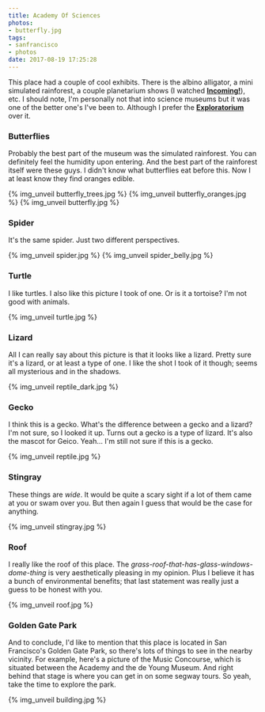 ```yaml
---
title: Academy Of Sciences
photos:
- butterfly.jpg
tags:
- sanfrancisco
- photos
date: 2017-08-19 17:25:28
---
```


This place had a couple of cool exhibits. There is the albino alligator, a mini simulated rainforest, a couple planetarium shows (I watched **[Incoming!](https://www.calacademy.org/incoming)**), etc. I should note, I'm personally not that into science museums but it was one of the better one's I've been to. Although I prefer the **[Exploratorium](https://www.exploratorium.edu/)** over it.

### Butterflies

Probably the best part of the museum was the simulated rainforest. You can definitely feel the humidity upon entering. And the best part of the rainforest itself were these guys. I didn't know what butterflies eat before this. Now I at least know they find oranges edible.

{% img_unveil butterfly_trees.jpg %}
{% img_unveil butterfly_oranges.jpg %}
{% img_unveil butterfly.jpg %}


### Spider
It's the same spider. Just two different perspectives.

{% img_unveil spider.jpg %}
{% img_unveil spider_belly.jpg %}

### Turtle

I like turtles. I also like this picture I took of one. Or is it a tortoise? I'm not good with animals.

{% img_unveil turtle.jpg %}


### Lizard
All I can really say about this picture is that it looks like a lizard. Pretty sure it's a lizard, or at least a type of one. I like the shot I took of it though; seems all mysterious and in the shadows.

{% img_unveil reptile_dark.jpg %}

### Gecko
I think this is a gecko. What's the difference between a gecko and a lizard? I'm not sure, so I looked it up. Turns out a gecko is a type of lizard. It's also the mascot for Geico. Yeah... I'm still not sure if this is a gecko.

{% img_unveil reptile.jpg %}

### Stingray

These things are *wide*. It would be quite a scary sight if a lot of them came at you or swam over you. But then again I guess that would be the case for anything.

{% img_unveil stingray.jpg %}

### Roof

I really like the roof of this place. The _grass-roof-that-has-glass-windows-dome-thing_ is very aesthetically pleasing in my opinion. Plus I believe it has a bunch of environmental benefits; that last statement was really just a guess to be honest with you.

{% img_unveil roof.jpg %}

### Golden Gate Park

And to conclude, I'd like to mention that this place is located in San Francisco's Golden Gate Park, so there's lots of things to see in the nearby vicinity. For example, here's a picture of the Music Concourse, which is situated between the Academy and the de Young Museum. And right behind that stage is where you can get in on some segway tours. So yeah, take the time to explore the park.

{% img_unveil building.jpg %}
